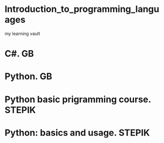 # Introduction_to_programming_languages
my learning vault

# C#. GB

# Python. GB

# Python basic prigramming course. STEPIK

# Python: basics and usage. STEPIK
